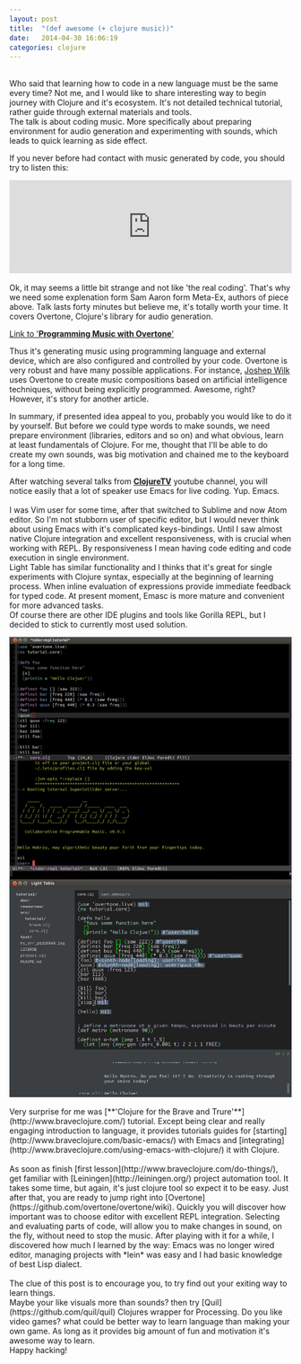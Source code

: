 ```yaml
---
layout: post
title:  "(def awesome (+ clojure music))"
date:   2014-04-30 16:06:19
categories: clojure
---
```


<br>
Who said that learning how to code in a new language must be the same every time?
Not me, and I would like to share interesting way to begin journey with Clojure and it's ecosystem.
It's not detailed technical tutorial, rather guide through external materials and tools.
<br>
The talk is about coding music. More specifically about preparing environment for audio generation and experimenting with sounds, which leads to quick learning as side effect.

If you never before had contact with music generated by code, you should try to listen this:

<iframe width="100%" height="166" scrolling="no" frameborder="no" src="https://w.soundcloud.com/player/?url=https%3A//api.soundcloud.com/tracks/125084411&amp;color=ff5500&amp;auto_play=false&amp;hide_related=false&amp;show_artwork=true"></iframe>
<br>

Ok, it may seems a little bit strange and not like 'the real coding'. That's why we need some explenation form Sam Aaron form Meta-Ex, authors of piece above.
Talk lasts forty minutes but believe me, it's totally worth your time. It covers Overtone, Clojure's library for audio generation.

[Link to '**Programming Music with Overtone**'](http://youtu.be/imoWGsipe4k?t=1m)

Thus it's generating music using programming language and external device, which are also configured and controlled by your code.
Overtone is very robust and have many possible applications. For instance, [Joshep Wilk](https://github.com/josephwilk/musical-creativity)
uses Overtone to create music compositions based on artificial intelligence techniques, without being explicitly programmed.
Awesome, right? However, it's story for another article.

In summary, if presented idea appeal to you, probably you would like to do it by yourself.
But before we could type words to make sounds, we need prepare environment (libraries, editors and so on)
and what obvious, learn at least fundamentals of Clojure.
For me, thought that I'll be able to do create my own sounds, was big motivation and chained me to the keyboard for a long time.

After watching several talks from [**ClojureTV**](http://www.youtube.com/user/ClojureTV) youtube channel, you will notice easily that a lot of speaker use Emacs for live coding.
Yup. Emacs.
<br>
<br>
I was Vim user for some time, after that switched to Sublime and now Atom editor.
So I'm not stubborn user of specific editor, but I would never think about using Emacs with it's complicated keys-bindings.
Until I saw almost native Clojure integration and excellent responsiveness, with is crucial when working with REPL.
By responsiveness I mean having code editing and code execution in single environment.
<br>
Light Table has similar functionality and I thinks that it's great for single experiments with Clojure syntax, especially at the beginning of learning process.
When inline evaluation of expressions provide immediate feedback for typed code.
At present moment, Emasc is more mature and convenient for more advanced tasks.
<br>
Of course there are other IDE plugins and tools like Gorilla REPL, but I decided to stick to currently most used solution.

<div class="row" data-equalizer>
  <div class="large-6 columns">
    <img src="/img/my_overtone.png" class="th" data-equalizer-watch />
  </div>
  <div class="large-6 columns">
    <img src="/img/light_table.png" class="th" data-equalizer-watch />
  </div>
</div>
<br>
Very surprise for me was [**'Clojure for the Brave and Trure'**](http://www.braveclojure.com/) tutorial.
Except being clear and really engaging introduction to language,
it provides tutorials guides for [starting](http://www.braveclojure.com/basic-emacs/) with Emacs and
[integrating](http://www.braveclojure.com/using-emacs-with-clojure/) it with Clojure.
<br>
<br>
As soon as finish [first lesson](http://www.braveclojure.com/do-things/), get familiar with [Leiningen](http://leiningen.org/) project automation tool.
It takes some time, but again, it's just clojure tool so expect it to be easy.
Just after that, you are ready to jump right into [Overtone](https://github.com/overtone/overtone/wiki).
Quickly you will discover how important was to choose editor with excellent REPL integration.
Selecting and evaluating parts of code, will allow you to make changes in sound, on the fly, without need to stop the music.
After playing with it for a while, I discovered how much I learned by the way:
Emacs was no longer wired editor, managing projects with *lein* was easy and I had basic knowledge of best Lisp dialect.
<br>
<br>
The clue of this post is to encourage you, to try find out your exiting way to learn things.
<br>
Maybe your like visuals more than sounds? then try [Quil](https://github.com/quil/quil) Clojures wrapper for Processing.
Do you like video games? what could be better way to learn language than making your own game.
As long as it provides big amount of fun and motivation it's awesome way to learn.
<br>
Happy hacking!

